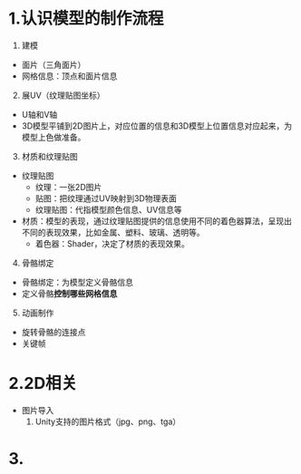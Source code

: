 # 1.认识模型的制作流程
1. 建模
  - 面片（三角面片）
  - 网格信息：顶点和面片信息
2. 展UV（纹理贴图坐标）
  - U轴和V轴
  - 3D模型平铺到2D图片上，对应位置的信息和3D模型上位置信息对应起来，为模型上色做准备。
3. 材质和纹理贴图
  - 纹理贴图
    - 纹理：一张2D图片
    - 贴图：把纹理通过UV映射到3D物理表面
    - 纹理贴图：代指模型颜色信息、UV信息等
  - 材质：模型的表现，通过纹理贴图提供的信息使用不同的着色器算法，呈现出不同的表现效果，比如金属、塑料、玻璃、透明等。
     - 着色器：Shader，决定了材质的表现效果。
4. 骨骼绑定
  - 骨骼绑定：为模型定义骨骼信息
  - 定义骨骼**控制哪些网格信息**
5. 动画制作
  - 旋转骨骼的连接点
  - 关键帧

# 2.2D相关
- 图片导入
  1. Unity支持的图片格式（jpg、png、tga）

# 3.